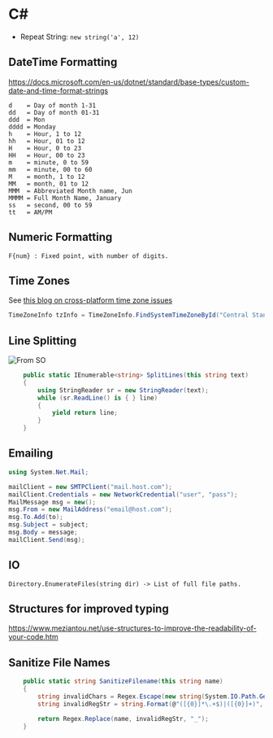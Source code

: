 # C\#

- Repeat String: `new string('a', 12)`


## DateTime Formatting

<https://docs.microsoft.com/en-us/dotnet/standard/base-types/custom-date-and-time-format-strings>

```
d    = Day of month 1-31
dd   = Day of month 01-31
ddd  = Mon
dddd = Monday
h    = Hour, 1 to 12
hh   = Hour, 01 to 12
H    = Hour, 0 to 23
HH   = Hour, 00 to 23
m    = minute, 0 to 59
mm   = minute, 00 to 60
M    = month, 1 to 12
MM   = month, 01 to 12
MMM  = Abbreviated Month name, Jun
MMMM = Full Month Name, January
ss   = second, 00 to 59
tt   = AM/PM
```

## Numeric Formatting

```
F{num} : Fixed point, with number of digits.
```

## Time Zones

See [this blog on cross-platform time zone issues](https://devblogs.microsoft.com/dotnet/cross-platform-time-zones-with-net-core/)

```C#
TimeZoneInfo tzInfo = TimeZoneInfo.FindSystemTimeZoneById("Central Standard Time");
```

## Line Splitting

![From SO](https://stackoverflow.com/a/6873727/5932184)

```c#
    public static IEnumerable<string> SplitLines(this string text)
    {
        using StringReader sr = new StringReader(text);
        while (sr.ReadLine() is { } line)
        {
            yield return line;
        }
    }
```

## Emailing

```C#
using System.Net.Mail;

mailClient = new SMTPClient("mail.host.com");
mailClient.Credentials = new NetworkCredential("user", "pass");
MailMessage msg = new();
msg.From = new MailAddress("email@host.com");
msg.To.Add(to);
msg.Subject = subject;
msg.Body = message;
mailClient.Send(msg);
```

## IO

```
Directory.EnumerateFiles(string dir) -> List of full file paths.
```

## Structures for improved typing

<https://www.meziantou.net/use-structures-to-improve-the-readability-of-your-code.htm>

## Sanitize File Names

```csharp
    public static string SanitizeFilename(this string name)
    {
        string invalidChars = Regex.Escape(new string(System.IO.Path.GetInvalidFileNameChars()));
        string invalidRegStr = string.Format(@"([{0}]*\.+$)|([{0}]+)", invalidChars);

        return Regex.Replace(name, invalidRegStr, "_");
    }
```
